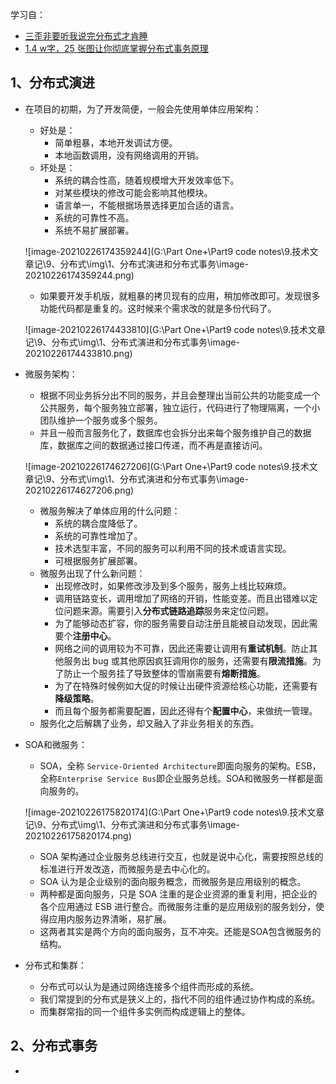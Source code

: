 学习自：

- [三歪非要听我说完分布式才肯睡](https://mp.weixin.qq.com/s/uv9xYgYrHWqM5acXQYFegA)
- [1.4 w字，25 张图让你彻底掌握分布式事务原理](https://mp.weixin.qq.com/s/ujRRtdLOeKEHsHrtDRNXGA)



## 1、分布式演进

- 在项目的初期，为了开发简便，一般会先使用单体应用架构：

  - 好处是：
    - 简单粗暴，本地开发调试方便。
    - 本地函数调用，没有网络调用的开销。
  - 坏处是：
    - 系统的耦合性高，随着规模增大开发效率低下。
    - 对某些模块的修改可能会影响其他模块。
    - 语言单一，不能根据场景选择更加合适的语言。
    - 系统的可靠性不高。
    - 系统不易扩展部署。

  ![image-20210226174359244](G:\Part One+\Part9 code notes\9.技术文章记\9、分布式\img\1、分布式演进和分布式事务\image-20210226174359244.png)

  - 如果要开发手机版，就粗暴的拷贝现有的应用，稍加修改即可。发现很多功能代码都是重复的。这时候来个需求改的就是多份代码了。

  ![image-20210226174433810](G:\Part One+\Part9 code notes\9.技术文章记\9、分布式\img\1、分布式演进和分布式事务\image-20210226174433810.png)

- 微服务架构：

  - 根据不同业务拆分出不同的服务，并且会整理出当前公共的功能变成一个公共服务，每个服务独立部署，独立运行，代码进行了物理隔离，一个小团队维护一个服务或多个服务。
  - 并且一般而言服务化了，数据库也会拆分出来每个服务维护自己的数据库，数据库之间的数据通过接口传递，而不再是直接访问。

  ![image-20210226174627206](G:\Part One+\Part9 code notes\9.技术文章记\9、分布式\img\1、分布式演进和分布式事务\image-20210226174627206.png)

  - 微服务解决了单体应用的什么问题：
    - 系统的耦合度降低了。
    - 系统的可靠性增加了。
    - 技术选型丰富，不同的服务可以利用不同的技术或语言实现。
    - 可根据服务扩展部署。
  - 微服务出现了什么新问题：
    - 出现修改时，如果修改涉及到多个服务，服务上线比较麻烦。
    - 调用链路变长，调用增加了网络的开销，性能变差。而且出错难以定位问题来源。需要引入**分布式链路追踪**服务来定位问题。
    - 为了能够动态扩容，你的服务需要自动注册且能被自动发现，因此需要个**注册中心**。
    - 网络之间的调用较为不可靠，因此还需要让调用有**重试机制**。防止其他服务出 bug 或其他原因疯狂调用你的服务，还需要有**限流措施**。为了防止一个服务挂了导致整体的雪崩需要有**熔断措施**。
    - 为了在特殊时候例如大促的时候让出硬件资源给核心功能，还需要有**降级策略**。
    - 而且每个服务都需要配置，因此还得有个**配置中心**，来做统一管理。
  - 服务化之后解耦了业务，却又融入了非业务相关的东西。

- SOA和微服务：

  - SOA，全称 `Service-Oriented Architecture`即面向服务的架构。ESB，全称`Enterprise Service Bus`即企业服务总线。SOA和微服务一样都是面向服务的。

  ![image-20210226175820174](G:\Part One+\Part9 code notes\9.技术文章记\9、分布式\img\1、分布式演进和分布式事务\image-20210226175820174.png)

  - SOA 架构通过企业服务总线进行交互，也就是说中心化，需要按照总线的标准进行开发改造，而微服务是去中心化的。
  - SOA 认为是企业级别的面向服务概念，而微服务是应用级别的概念。
  - 两种都是面向服务，只是 SOA 注重的是企业资源的重复利用，把企业的各个应用通过 ESB 进行整合。而微服务注重的是应用级别的服务划分，使得应用内服务边界清晰，易扩展。
  - 这两者其实是两个方向的面向服务，互不冲突。还能是SOA包含微服务的结构。

- 分布式和集群：

  - 分布式可以认为是通过网络连接多个组件而形成的系统。
  - 我们常提到的分布式是狭义上的，指代不同的组件通过协作构成的系统。
  - 而集群常指的同一个组件多实例而构成逻辑上的整体。





## 2、分布式事务

- 

















